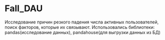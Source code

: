 # Fall_DAU

Исследование причин резкого падения числа активных пользователей, поиск факторов, которые их связывают. 
Использовались библиотеки: pandas(исследование данных), pandahouse(для выгрузки данных из БД)
